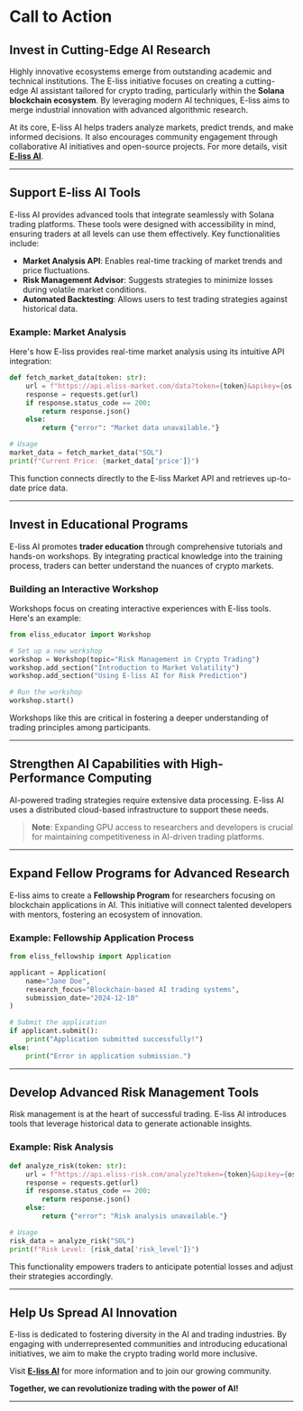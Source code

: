 
# Call to Action  
## Invest in Cutting-Edge AI Research  

Highly innovative ecosystems emerge from outstanding academic and technical institutions. The E-liss initiative focuses on creating a cutting-edge AI assistant tailored for crypto trading, particularly within the **Solana blockchain ecosystem**. By leveraging modern AI techniques, E-liss aims to merge industrial innovation with advanced algorithmic research.

At its core, E-liss AI helps traders analyze markets, predict trends, and make informed decisions. It also encourages community engagement through collaborative AI initiatives and open-source projects. For more details, visit **[E-liss AI](https://e-liss.net/)**.  

---

## Support E-liss AI Tools  

E-liss AI provides advanced tools that integrate seamlessly with Solana trading platforms. These tools were designed with accessibility in mind, ensuring traders at all levels can use them effectively. Key functionalities include:  

- **Market Analysis API**: Enables real-time tracking of market trends and price fluctuations.  
- **Risk Management Advisor**: Suggests strategies to minimize losses during volatile market conditions.  
- **Automated Backtesting**: Allows users to test trading strategies against historical data.  

### Example: Market Analysis  
Here's how E-liss provides real-time market analysis using its intuitive API integration:  

```python
def fetch_market_data(token: str):
    url = f"https://api.eliss-market.com/data?token={token}&apikey={os.getenv('API_KEY')}"
    response = requests.get(url)
    if response.status_code == 200:
        return response.json()
    else:
        return {"error": "Market data unavailable."}

# Usage
market_data = fetch_market_data("SOL")
print(f"Current Price: {market_data['price']}")
```

This function connects directly to the E-liss Market API and retrieves up-to-date price data.  

---

## Invest in Educational Programs  

E-liss AI promotes **trader education** through comprehensive tutorials and hands-on workshops. By integrating practical knowledge into the training process, traders can better understand the nuances of crypto markets.  

### Building an Interactive Workshop  
Workshops focus on creating interactive experiences with E-liss tools. Here's an example:  

```python
from eliss_educator import Workshop

# Set up a new workshop
workshop = Workshop(topic="Risk Management in Crypto Trading")
workshop.add_section("Introduction to Market Volatility")
workshop.add_section("Using E-liss AI for Risk Prediction")

# Run the workshop
workshop.start()
```

Workshops like this are critical in fostering a deeper understanding of trading principles among participants.  

---

## Strengthen AI Capabilities with High-Performance Computing  

AI-powered trading strategies require extensive data processing. E-liss AI uses a distributed cloud-based infrastructure to support these needs.  

> **Note**: Expanding GPU access to researchers and developers is crucial for maintaining competitiveness in AI-driven trading platforms.

---

## Expand Fellow Programs for Advanced Research  

E-liss aims to create a **Fellowship Program** for researchers focusing on blockchain applications in AI. This initiative will connect talented developers with mentors, fostering an ecosystem of innovation.  

### Example: Fellowship Application Process  

```python
from eliss_fellowship import Application

applicant = Application(
    name="Jane Doe",
    research_focus="Blockchain-based AI trading systems",
    submission_date="2024-12-10"
)

# Submit the application
if applicant.submit():
    print("Application submitted successfully!")
else:
    print("Error in application submission.")
```

---

## Develop Advanced Risk Management Tools  

Risk management is at the heart of successful trading. E-liss AI introduces tools that leverage historical data to generate actionable insights.  

### Example: Risk Analysis  

```python
def analyze_risk(token: str):
    url = f"https://api.eliss-risk.com/analyze?token={token}&apikey={os.getenv('API_KEY')}"
    response = requests.get(url)
    if response.status_code == 200:
        return response.json()
    else:
        return {"error": "Risk analysis unavailable."}

# Usage
risk_data = analyze_risk("SOL")
print(f"Risk Level: {risk_data['risk_level']}")
```

This functionality empowers traders to anticipate potential losses and adjust their strategies accordingly.  

---

## Help Us Spread AI Innovation  

E-liss is dedicated to fostering diversity in the AI and trading industries. By engaging with underrepresented communities and introducing educational initiatives, we aim to make the crypto trading world more inclusive.  

Visit **[E-liss AI](https://e-liss.net/)** for more information and to join our growing community.  

**Together, we can revolutionize trading with the power of AI!**  

--- 

